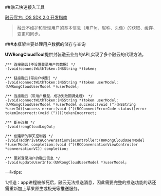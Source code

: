 ##融云快速接入工具


[融云官方: iOS SDK 2.0 开发指南](http://www.rongcloud.cn/docs/ios.html)

>融云不维护和管理用户的基本信息（用户Id、昵称、头像）的获取、缓存、变更和同步。


###本框架主要处理用户数据的储存与查询

**UWRongCloudTool**提供封装融云业务的API,实现了多个融云的代理方法。


```
/** 连接融云(不设置登录用户的数据) */
-(void)connectWithToken:(NSString *)token;

/** 链接融云(带用户模型) */
-(void)connectWithToken:(NSString *)token userModel:(UWRongCloudUserModel *)userModel;

/** 连接融云（带用户模型，成功失败回调处理） */
-(void)connectWithToken:(NSString *)token userModel:(UWRongCloudUserModel *)userModel success:(void (^)(NSString *userId))success error:(void (^)(RCConnectErrorCode status))error tokenIncorrect:(void (^)())tokenIncorrect;

/** 断开连接 */
-(void)rongCloudLogOut;

/** 创建新的聊天控制器 */
-(void)addPrivateConversationVieController:(UWRongCloudUserModel *)userModel completion:(void (^)(RCConversationViewController *conversationVC)) completion;

/** 更新登录用户的融云信息 */
-(void)updateUserInfo:(UWRongCloudUserModel *)userModel; 
```







一些tips:	

1.推送：app进程被杀死后，融云无法推送消息，因此需要完整的推送功能的话还需重新加上苹果原生或极光等推送服务。
